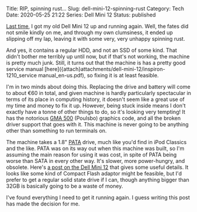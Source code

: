 Title: RIP, spinning rust...
Slug: dell-mini-12-spinning-rust
Category: Tech
Date: 2020-05-25 21:22
Series: Dell Mini 12
Status: published

[Last time]({filename}notes-dell-mini-12.md), I got my old Dell Mini 12 up and running again. Well, the fates did not smile kindly on me, and through my own clumsiness, it ended up slipping off my lap, leaving it with some very, very unhappy spinning rust.

And yes, it contains a regular HDD, and not an SSD of some kind. That didn't bother me terribly up until now, but if that's not working, the machine is pretty much junk. Still, it turns out that the machine is has a pretty good service manual [here]({attach}attachments/dell-mini-12/inspiron-1210_service manual_en-us.pdf), so fixing it is at least feasible.

I'm in two minds about doing this. Replacing the drive and battery will come to about €60 in total, and given machine is hardly particularly spectacular in terms of its place in computing history, it doesn't seem like a great use of my time and money to fix it up. However, being stuck inside means I don't exactly have a tonne of other things to do, so it's looking very tempting! It has the notorious [GMA 500](https://en.wikipedia.org/wiki/Intel_GMA#GMA_500) (Poulsbo) graphics code, and all the broken driver support that goes with it. This machine is never going to be anything other than something to run terminals on.

The machine takes a 1.8" [PATA](https://en.wikipedia.org/wiki/Parallel_ATA) drive, much like you'd find in iPod Classics and the like. PATA was on its way out when this machine was built, so I'm assuming the main reason for using it was cost, in spite of PATA being worse than SATA in every other way. It's slower, more power-hungry, and obsolete. Here's [a post on the Dell Mini 12](https://superuser.com/questions/975345/how-to-replace-hard-drive-and-switch-drive-cable-in-a-dell-mini-12) that gives some useful details. It looks like some kind of Compact Flash adaptor might be feasible, but I'd prefer to get a regular solid state drive if I can, though anything bigger than 32GB is basically going to be a waste of money.

I've found everything I need to get it running again. I guess writing this post has made the decision for me.
